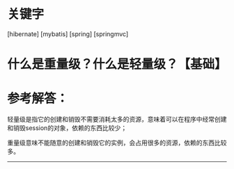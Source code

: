 # 关键字

\[hibernate\] \[mybatis\] \[spring\] \[springmvc\]


# 什么是重量级？什么是轻量级？【基础】  

# 参考解答：

轻量级是指它的创建和销毁不需要消耗太多的资源，意味着可以在程序中经常创建和销毁session的对象，依赖的东西比较少；

重量级意味不能随意的创建和销毁它的实例，会占用很多的资源，依赖的东西比较多。

---



